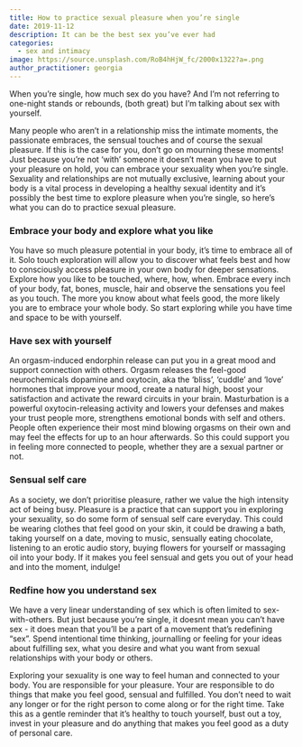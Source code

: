 ```yaml
---
title: How to practice sexual pleasure when you’re single
date: 2019-11-12
description: It can be the best sex you’ve ever had
categories:
  - sex and intimacy
image: https://source.unsplash.com/RoB4hHjW_fc/2000x1322?a=.png
author_practitioner: georgia
---
```

When you’re single, how much sex do you have? And I’m not referring to one-night stands or rebounds, (both great) but
I’m talking about sex with yourself.

Many people who aren’t in a relationship miss the intimate moments, the passionate embraces, the sensual touches and of
course the sexual pleasure. If this is the case for you, don’t go on mourning these moments! Just because you’re not
‘with’ someone it doesn’t mean you have to put your pleasure on hold, you can embrace your sexuality when you’re single.
Sexuality and relationships are not mutually exclusive, learning about your body is a vital process in developing a
healthy sexual identity and it’s possibly the best time to explore pleasure when you’re single, so here’s what you can
do to practice sexual pleasure.

### Embrace your body and explore what you like

You have so much pleasure potential in your body, it’s time to embrace all of it. Solo touch exploration will allow you
to discover what feels best and how to consciously access pleasure in your own body for deeper sensations. Explore how
you like to be touched, where, how, when. Embrace every inch of your body, fat, bones, muscle, hair and observe the
sensations you feel as you touch. The more you know about what feels good, the more likely you are to embrace your whole
body. So start exploring while you have time and space to be with yourself.

### Have sex with yourself 

An orgasm-induced endorphin release can put you in a great mood and support connection with others. Orgasm releases the
feel-good neurochemicals dopamine and oxytocin, aka the ‘bliss’, ‘cuddle’ and ‘love’ hormones that improve your mood,
create a natural high, boost your satisfaction and activate the reward circuits in your brain. Masturbation is a
powerful oxytocin-releasing activity and lowers your defenses and makes your trust people more, strengthens emotional
bonds with self and others. People often experience their most mind blowing orgasms on their own and may feel the
effects for up to an hour afterwards. So this could support you in feeling more connected to people, whether they are a
sexual partner or not.

### Sensual self care

As a society, we don’t prioritise pleasure, rather we value the high intensity act of being busy. Pleasure is a practice
that can support you in exploring your sexuality, so do some form of sensual self care everyday. This could be wearing
clothes that feel good on your skin, it could be drawing a bath, taking yourself on a date, moving to music, sensually
eating chocolate, listening to an erotic audio story, buying flowers for yourself or massaging oil into your body. If it
makes you feel sensual and gets you out of your head and into the moment, indulge!

### Redfine how you understand sex 

We have a very linear understanding of sex which is often limited to sex-with-others. But just because you’re single, it
doesnt mean you can’t have sex - it does mean that you’ll be a part of a movement that’s redefining “sex”. Spend
intentional time thinking, journalling or feeling for your ideas about fulfilling sex, what you desire and what you want
from sexual relationships with your body or others.


Exploring your sexuality is one way to feel human and connected to your body. You are responsible for your pleasure.
Your are responsible to do things that make you feel good, sensual and fulfilled. You don’t need to wait any longer or
for the right person to come along or for the right time. Take this as a gentle reminder that it’s healthy to touch
yourself, bust out a toy, invest in your pleasure and do anything that makes you feel good as a duty of personal care.
